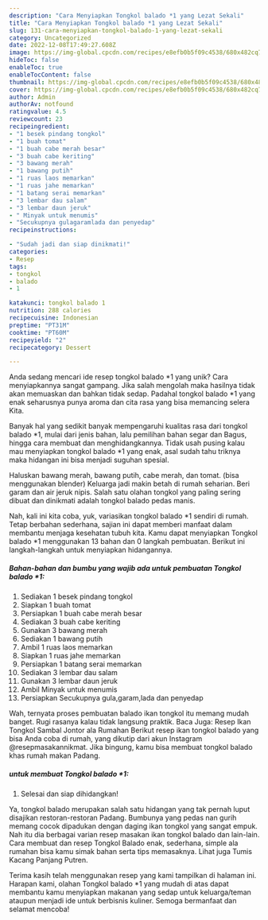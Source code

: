 ```yaml
---
description: "Cara Menyiapkan Tongkol balado *1 yang Lezat Sekali"
title: "Cara Menyiapkan Tongkol balado *1 yang Lezat Sekali"
slug: 131-cara-menyiapkan-tongkol-balado-1-yang-lezat-sekali
category: Uncategorized
date: 2022-12-08T17:49:27.608Z
image: https://img-global.cpcdn.com/recipes/e8efb0b5f09c4538/680x482cq70/tongkol-balado-1-foto-resep-utama.jpg
hideToc: false
enableToc: true
enableTocContent: false
thumbnail: https://img-global.cpcdn.com/recipes/e8efb0b5f09c4538/680x482cq70/tongkol-balado-1-foto-resep-utama.jpg
cover: https://img-global.cpcdn.com/recipes/e8efb0b5f09c4538/680x482cq70/tongkol-balado-1-foto-resep-utama.jpg
author: Admin
authorAv: notfound
ratingvalue: 4.5
reviewcount: 23
recipeingredient:
- "1 besek pindang tongkol"
- "1 buah tomat"
- "1 buah cabe merah besar"
- "3 buah cabe keriting"
- "3 bawang merah"
- "1 bawang putih"
- "1 ruas laos memarkan"
- "1 ruas jahe memarkan"
- "1 batang serai memarkan"
- "3 lembar dau salam"
- "3 lembar daun jeruk"
- " Minyak untuk menumis"
- "Secukupnya gulagaramlada dan penyedap"
recipeinstructions:

- "Sudah jadi dan siap dinikmati!"
categories:
- Resep
tags:
- tongkol
- balado
- 1

katakunci: tongkol balado 1 
nutrition: 288 calories
recipecuisine: Indonesian
preptime: "PT31M"
cooktime: "PT60M"
recipeyield: "2"
recipecategory: Dessert

---
```





Anda sedang mencari ide resep tongkol balado *1 yang unik? Cara menyiapkannya sangat gampang. Jika salah mengolah maka hasilnya tidak akan memuaskan dan bahkan tidak sedap. Padahal tongkol balado *1 yang enak seharusnya punya aroma dan cita rasa yang bisa memancing selera Kita.





Banyak hal yang sedikit banyak mempengaruhi kualitas rasa dari tongkol balado *1, mulai dari jenis bahan, lalu pemilihan bahan segar dan Bagus, hingga cara membuat dan menghidangkannya. Tidak usah pusing kalau mau menyiapkan tongkol balado *1 yang enak,      asal sudah tahu triknya maka hidangan ini bisa menjadi suguhan spesial.














Haluskan bawang merah, bawang putih, cabe merah, dan tomat. (bisa menggunakan blender) Keluarga jadi makin betah di rumah seharian. Beri garam dan air jeruk nipis. Salah satu olahan tongkol yang paling sering dibuat dan dinikmati adalah tongkol balado pedas manis.






Nah, kali ini kita coba, yuk, variasikan tongkol balado *1 sendiri di rumah. Tetap berbahan sederhana, sajian ini dapat memberi manfaat dalam membantu menjaga kesehatan tubuh kita. Kamu dapat menyiapkan Tongkol balado *1 menggunakan 13 bahan dan 0 langkah pembuatan. Berikut ini langkah-langkah untuk menyiapkan hidangannya.

<!--inarticleads1-->

##### Bahan-bahan dan bumbu yang wajib ada untuk pembuatan Tongkol balado *1:

1. Sediakan 1 besek pindang tongkol
1. Siapkan 1 buah tomat
1. Persiapkan 1 buah cabe merah besar
1. Sediakan 3 buah cabe keriting
1. Gunakan 3 bawang merah
1. Sediakan 1 bawang putih
1. Ambil 1 ruas laos memarkan
1. Siapkan 1 ruas jahe memarkan
1. Persiapkan 1 batang serai memarkan
1. Sediakan 3 lembar dau salam
1. Gunakan 3 lembar daun jeruk
1. Ambil  Minyak untuk menumis
1. Persiapkan Secukupnya gula,garam,lada dan penyedap


Wah, ternyata proses pembuatan balado ikan tongkol itu memang mudah banget. Rugi rasanya kalau tidak langsung praktik. Baca Juga: Resep Ikan Tongkol Sambal Jontor ala Rumahan Berikut resep ikan tongkol balado yang bisa Anda coba di rumah, yang dikutip dari akun Instagram @resepmasakannikmat. Jika bingung, kamu bisa membuat tongkol balado khas rumah makan Padang. 

<!--inarticleads2-->

#####  untuk membuat Tongkol balado *1:


1. Selesai dan siap dihidangkan!

Ya, tongkol balado merupakan salah satu hidangan yang tak pernah luput disajikan restoran-restoran Padang. Bumbunya yang pedas nan gurih memang cocok dipadukan dengan daging ikan tongkol yang sangat empuk. Nah itu dia berbagai varian resep masakan ikan tongkol balado dan lain-lain. Cara membuat dan resep Tongkol Balado enak, sederhana, simple ala rumahan bisa kamu simak bahan serta tips memasaknya. Lihat juga Tumis Kacang Panjang Putren. 

Terima kasih telah menggunakan resep yang kami tampilkan di halaman ini. Harapan kami, olahan Tongkol balado *1 yang mudah di atas dapat membantu kamu menyiapkan makanan yang sedap untuk keluarga/teman ataupun menjadi ide untuk berbisnis kuliner. Semoga bermanfaat dan selamat mencoba!
